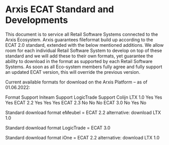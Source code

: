 # Arxis ECAT Standard and Developments

This document is to service all Retail Software Systems connected to the Arxis Ecosystem. Arxis guarantees fileformat build up according to the ECAT 2.0 standard, extended with the below mentioned additions.
We allow room for each individual Retail Software System to develop on top of these standard and we will add these to their own formats, yet guarantee the ability to download in the format as supported by each Retail Software Systems.
As soon as all Eco-system members fully agree and fully support an updated ECAT version, this will override the previous version.

Current available formats for download on the Arxis Platform – as of 01.06.2022:

Format	    Support Initeam	    Support LogicTrade	  Support Colijn
LTX 1.0	          Yes	                  Yes	                Yes
ECAT 2.2	        Yes	                  Yes	                Yes
ECAT 2.3	        No	                  No	                No
ECAT 3.0	        No 	                  Yes	                No 


Standard download format eMeubel = ECAT 2.2
	alternative: download LTX 1.0
  
Standard download format LogicTrade = ECAT 3.0

Standard download format iOne = ECAT 2.2
	alternative: download LTX 1.0

